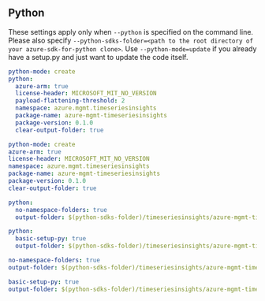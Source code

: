 ## Python

These settings apply only when `--python` is specified on the command line.
Please also specify `--python-sdks-folder=<path to the root directory of your azure-sdk-for-python clone>`.
Use `--python-mode=update` if you already have a setup.py and just want to update the code itself.

``` yaml $(python) && !$(track2)
python-mode: create
python:
  azure-arm: true
  license-header: MICROSOFT_MIT_NO_VERSION
  payload-flattening-threshold: 2
  namespace: azure.mgmt.timeseriesinsights
  package-name: azure-mgmt-timeseriesinsights
  package-version: 0.1.0
  clear-output-folder: true
```
``` yaml $(python) && $(track2)
python-mode: create
azure-arm: true
license-header: MICROSOFT_MIT_NO_VERSION
namespace: azure.mgmt.timeseriesinsights
package-name: azure-mgmt-timeseriesinsights
package-version: 0.1.0
clear-output-folder: true
```

``` yaml $(python) && $(python-mode) == 'update' && !$(track2)
python:
  no-namespace-folders: true
  output-folder: $(python-sdks-folder)/timeseriesinsights/azure-mgmt-timeseriesinsights/azure/mgmt/timeseriesinsights
```
``` yaml $(python) && $(python-mode) == 'create' && !$(track2)
python:
  basic-setup-py: true
  output-folder: $(python-sdks-folder)/timeseriesinsights/azure-mgmt-timeseriesinsights
```
	
``` yaml $(python) && $(python-mode) == 'update' && $(track2)
no-namespace-folders: true
output-folder: $(python-sdks-folder)/timeseriesinsights/azure-mgmt-timeseriesinsights/azure/mgmt/timeseriesinsights
```
``` yaml $(python) && $(python-mode) == 'create' && $(track2)
basic-setup-py: true
output-folder: $(python-sdks-folder)/timeseriesinsights/azure-mgmt-timeseriesinsights
```